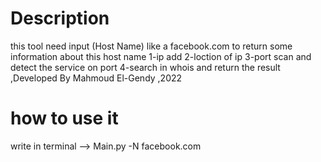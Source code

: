 # Description 
this tool need input (Host Name) like a facebook.com to return some information about this host name 
1-ip add
2-loction of ip 
3-port scan and detect the service on port 
4-search in whois and return the result
,Developed By Mahmoud El-Gendy ,2022

# how to use it 
write in terminal --> Main.py -N facebook.com



